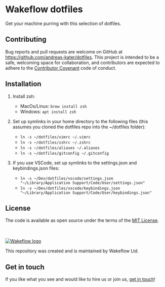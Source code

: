 # Wakeflow dotfiles

Get your machine purring with this selection of dotfiles.

## Contributing

Bug reports and pull requests are welcome on GitHub at
https://github.com/andreas-kater/dotfiles. This project is intended to be a safe,
welcoming space for collaboration, and contributors are expected to adhere to the [Contributor Covenant](contributor-covenant.org) code of conduct.


## Installation

1. Install zsh:
   - MacOs/Linux: `brew install zsh`
   - Windows: `apt install zsh`

2. Set up symlinks in your home directory to the following files (this assumes you cloned the dotfiles repo into the ~/dotfiles folder): 
   - `ln -s ~/dotfiles/vimrc ~/.vimrc`
   - `ln -s ~/dotfiles/zshrc ~/.zshrc`
   - `ln -s ~/dotfiles/aliases ~/.aliases`
   - `ln -s ~/dotfiles/gitconfig ~/.gitconfig`
    
3. If you use VSCode, set up symlinks to the settings.json and keybindings.json files:
   - `ln -s ~/Dev/dotfiles/vscode/settings.json "~/Library/Application Support/Code/User/settings.json"`
   - `ln -s ~/Dev/dotfiles/vscode/keybindings.json "~/Library/Application Support/Code/User/keybindings.json"`

## License

The code is available as open source under the terms of the [MIT
License](http://opensource.org/licenses/MIT).

<br></br>
[![Wakeflow
logo](https://wakeflow.io/images/wakeflowlogo.png)](https://wakeflow.io)

This repository was created and is maintained by Wakeflow Ltd.

## Get in touch
If you like what you see and would like to hire us or join us, [get in
touch](https://wakeflow.io/jobs)!
